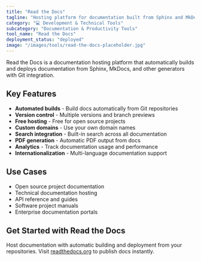 ```yaml
---
title: "Read the Docs"
tagline: "Hosting platform for documentation built from Sphinx and MkDocs projects"
category: "💻 Development & Technical Tools"
subcategory: "Documentation & Productivity Tools"
tool_name: "Read the Docs"
deployment_status: "deployed"
image: "/images/tools/read-the-docs-placeholder.jpg"
---
```

Read the Docs is a documentation hosting platform that automatically builds and deploys documentation from Sphinx, MkDocs, and other generators with Git integration.

## Key Features

- **Automated builds** - Build docs automatically from Git repositories
- **Version control** - Multiple versions and branch previews
- **Free hosting** - Free for open source projects
- **Custom domains** - Use your own domain names
- **Search integration** - Built-in search across all documentation
- **PDF generation** - Automatic PDF output from docs
- **Analytics** - Track documentation usage and performance
- **Internationalization** - Multi-language documentation support

## Use Cases

- Open source project documentation
- Technical documentation hosting
- API reference and guides
- Software project manuals
- Enterprise documentation portals

## Get Started with Read the Docs

Host documentation with automatic building and deployment from your repositories. Visit [readthedocs.org](https://readthedocs.org) to publish docs instantly.